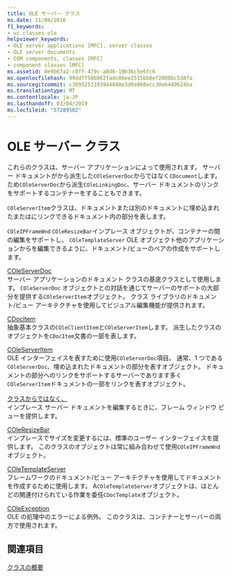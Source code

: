 ```yaml
---
title: OLE サーバー クラス
ms.date: 11/04/2016
f1_keywords:
- vc.classes.ole
helpviewer_keywords:
- OLE server applications [MFC], server classes
- OLE server documents
- COM components, classes [MFC]
- component classes [MFC]
ms.assetid: 8e9b67a2-c0ff-479c-a8d6-19b36c5e6fc6
ms.openlocfilehash: 99dd7f58b862fadc86ee2515bb8ef2008bc538fa
ms.sourcegitcommit: c3093251193944840e3d0a068ecc30e6449624ba
ms.translationtype: MT
ms.contentlocale: ja-JP
ms.lasthandoff: 03/04/2019
ms.locfileid: "57289582"
---
```

# <a name="ole-server-classes"></a>OLE サーバー クラス

これらのクラスは、サーバー アプリケーションによって使用されます。 サーバー ドキュメントがから派生した`COleServerDoc`からではなく`CDocument`します。 ため`COleServerDoc`から派生`COleLinkingDoc`、サーバー ドキュメントのリンクをサポートするコンテナーをすることもできます。

`COleServerItem`クラスは、ドキュメントまたは別のドキュメントに埋め込まれたまたはにリンクできるドキュメント内の部分を表します。

`COleIPFrameWnd` `COleResizeBar`インプレース オブジェクトが、コンテナーの間の編集をサポートし、 `COleTemplateServer` OLE オブジェクト他のアプリケーションからを編集できるように、ドキュメント/ビューのペアの作成をサポートします。

[COleServerDoc](../mfc/reference/coleserverdoc-class.md)<br/>
サーバー アプリケーションのドキュメント クラスの基底クラスとして使用します。 `COleServerDoc` オブジェクトとの対話を通じてサーバーのサポートの大部分を提供する`COleServerItem`オブジェクト。 クラス ライブラリのドキュメント/ビュー アーキテクチャを使用してビジュアル編集機能が提供されます。

[CDocItem](../mfc/reference/cdocitem-class.md)<br/>
抽象基本クラスの`COleClientItem`と`COleServerItem`します。 派生したクラスのオブジェクトを`CDocItem`文書の一部を表します。

[COleServerItem](../mfc/reference/coleserveritem-class.md)<br/>
OLE インターフェイスを表すために使用`COleServerDoc`項目。 通常、1 つである`COleServerDoc`、埋め込まれたドキュメントの部分を表すオブジェクト。 ドキュメントの部分へのリンクをサポートするサーバーであります多く`COleServerItem`ドキュメントの一部をリンクを表すオブジェクト。

[クラスからではなく、](../mfc/reference/coleipframewnd-class.md)<br/>
インプレース サーバー ドキュメントを編集するときに、フレーム ウィンドウ ビューを提供します。

[COleResizeBar](../mfc/reference/coleresizebar-class.md)<br/>
インプレースでサイズを変更するには、標準のユーザー インターフェイスを提供します。 このクラスのオブジェクトは常に組み合わせて使用`COleIPFrameWnd`オブジェクト。

[COleTemplateServer](../mfc/reference/coletemplateserver-class.md)<br/>
フレームワークのドキュメント/ビュー アーキテクチャを使用してドキュメントを作成するために使用します。 A`COleTemplateServer`オブジェクトは、ほとんどの関連付けられている作業を委任`CDocTemplate`オブジェクト。

[COleException](../mfc/reference/coleexception-class.md)<br/>
OLE の処理中のエラーによる例外。 このクラスは、コンテナーとサーバーの両方で使用されます。

## <a name="see-also"></a>関連項目

[クラスの概要](../mfc/class-library-overview.md)
